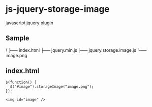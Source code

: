 js-jquery-storage-image
=======================

javascript jquery plugin

Sample
------
/
├── index.html
├── jquery.min.js
├── jquery.storage.image.js
└── image.png

index.html
----------------
    $(function() {
      $("#image").storageImage("image.png");
    });

    <img id="image" />

